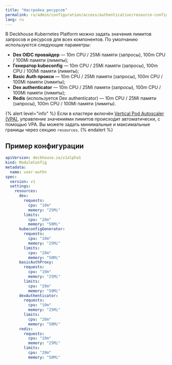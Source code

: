 ```yaml
---
title: "Настройка ресурсов"
permalink: ru/admin/configuration/access/authentication/resource-configuration.html
lang: ru
---
```


В Deckhouse Kubernetes Platform можно задать значения лимитов запросов и ресурсов для всех компонентов. По умолчанию используются следующие параметры:

- **Dex OIDC провайдер** — 10m CPU / 25Mi памяти (запросы), 100m CPU / 100Mi памяти (лимиты);
- **Генератор kubeconfig** — 10m CPU / 25Mi памяти (запросы), 100m CPU / 100Mi памяти (лимиты);
- **Basic Auth прокси** — 10m CPU / 25Mi памяти (запросы), 100m CPU / 100Mi памяти (лимиты);
- **Dex authenticator** — 10m CPU / 25Mi памяти (запросы), 100m CPU / 100Mi памяти (лимиты);
- **Redis** (используется Dex authenticator) — 10m CPU / 25Mi памяти (запросы), 100m CPU / 100Mi памяти (лимиты).

{% alert level="info" %}
Если в кластере включён [Vertical Pod Autoscaler (VPA)](/modules/vertical-pod-autoscaler/), управление значениями лимитов происходит автоматически, с помощью VPA. Вы можете задать минимальные и максимальные границы через секцию `resources`.
{% endalert %}

## Пример конфигурации

```yaml
apiVersion: deckhouse.io/v1alpha1
kind: ModuleConfig
metadata:
  name: user-authn
spec:
  version: v1
  settings:
    resources:
      dex:
        requests:
          cpu: "10m"
          memory: "25Mi"
        limits:
          cpu: "20m"
          memory: "50Mi"
      kubeconfigGenerator:
        requests:
          cpu: "10m"
          memory: "25Mi"
        limits:
          cpu: "20m"
          memory: "50Mi"
      basicAuthProxy:
        requests:
          cpu: "10m"
          memory: "25Mi"
        limits:
          cpu: "20m"
          memory: "50Mi"
      dexAuthenticator:
        requests:
          cpu: "10m"
          memory: "25Mi"
        limits:
          cpu: "20m"
          memory: "50Mi"
      redis:
        requests:
          cpu: "10m"
          memory: "25Mi"
        limits:
          cpu: "20m"
          memory: "50Mi"
```
